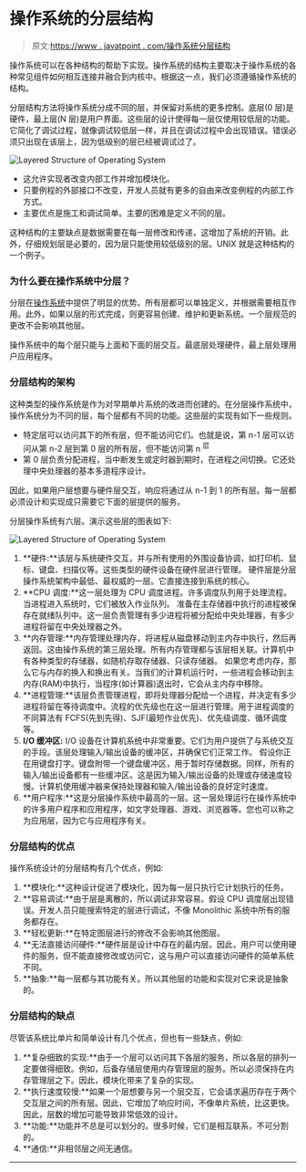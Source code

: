 # 操作系统的分层结构

> 原文:[https://www . javatpoint . com/操作系统分层结构](https://www.javatpoint.com/layered-structure-of-operating-system)

操作系统可以在各种结构的帮助下实现。操作系统的结构主要取决于操作系统的各种常见组件如何相互连接并融合到内核中。根据这一点，我们必须遵循操作系统的结构。

分层结构方法将操作系统分成不同的层，并保留对系统的更多控制。底层(0 层)是硬件，最上层(N 层)是用户界面。这些层的设计使得每一层仅使用较低层的功能。它简化了调试过程，就像调试较低层一样，并且在调试过程中会出现错误。错误必须只出现在该层上，因为低级别的层已经被调试过了。

![Layered Structure of Operating System](../Images/9df2428878ec5752673e0bf89b0504e3.png)

*   这允许实现者改变内部工作并增加模块化。
*   只要例程的外部接口不改变，开发人员就有更多的自由来改变例程的内部工作方式。
*   主要优点是施工和调试简单。主要的困难是定义不同的层。

这种结构的主要缺点是数据需要在每一层修改和传递，这增加了系统的开销。此外，仔细规划层是必要的，因为层只能使用较低级别的层。UNIX 就是这种结构的一个例子。

### 为什么要在操作系统中分层？

分层在[操作系统](https://www.javatpoint.com/os-tutorial)中提供了明显的优势。所有层都可以单独定义，并根据需要相互作用。此外，如果以层的形式完成，则更容易创建、维护和更新系统。一个层规范的更改不会影响其他层。

操作系统中的每个层只能与上面和下面的层交互。最底层处理硬件，最上层处理用户应用程序。

### 分层结构的架构

这种类型的操作系统是作为对早期单片系统的改进而创建的。在分层操作系统中，操作系统分为不同的层，每个层都有不同的功能。这些层的实现有如下一些规则。

*   特定层可以访问其下的所有层，但不能访问它们。也就是说，第 n-1 层可以访问从第 n-2 层到第 0 层的所有层，但不能访问第 n <sup>层</sup>
*   第 0 层负责分配进程，当中断发生或定时器到期时，在进程之间切换。它还处理中央处理器的基本多道程序设计。

因此，如果用户层想要与硬件层交互，响应将通过从 n-1 到 1 的所有层。每一层都必须设计和实现成只需要它下面的层提供的服务。

分层操作系统有六层。演示这些层的图表如下:

![Layered Structure of Operating System](../Images/856dcf340a030a697488c0ee7f0e67ed.png)

1.  **硬件:**该层与系统硬件交互，并与所有使用的外围设备协调，如打印机、鼠标、键盘、扫描仪等。这些类型的硬件设备在硬件层进行管理。
    硬件层是分层操作系统架构中最低、最权威的一层。它直接连接到系统的核心。
2.  **CPU 调度:**这一层处理为 CPU 调度进程。许多调度队列用于处理流程。当进程进入系统时，它们被放入作业队列。
    准备在主存储器中执行的进程被保存在就绪队列中。这一层负责管理有多少进程将被分配给中央处理器，有多少进程将留在中央处理器之外。
3.  **内存管理:**内存管理处理内存，将进程从磁盘移动到主内存中执行，然后再返回。这由操作系统的第三层处理。所有内存管理都与该层相关联。计算机中有各种类型的存储器，如随机存取存储器、只读存储器。
    如果您考虑内存，那么它与内存的换入和换出有关。当我们的计算机运行时，一些进程会移动到主内存(RAM)中执行，当程序(如计算器)退出时，它会从主内存中移除。
4.  **进程管理:**该层负责管理进程，即将处理器分配给一个进程，并决定有多少进程将留在等待调度中。流程的优先级也在这一层进行管理。用于进程调度的不同算法有 FCFS(先到先得)、SJF(最短作业优先)、优先级调度、循环调度等。
5.  **I/O 缓冲区:** I/O 设备在计算机系统中非常重要。它们为用户提供了与系统交互的手段。该层处理输入/输出设备的缓冲区，并确保它们正常工作。
    假设你正在用键盘打字。键盘附带一个键盘缓冲区，用于暂时存储数据。同样，所有的输入/输出设备都有一些缓冲区。这是因为输入/输出设备的处理或存储速度较慢。计算机使用缓冲器来保持处理器和输入/输出设备的良好定时速度。
6.  **用户程序:**这是分层操作系统中最高的一层。这一层处理运行在操作系统中的许多用户程序和应用程序，如文字处理器、游戏、浏览器等。您也可以称之为应用层，因为它与应用程序有关。

### 分层结构的优点

操作系统设计的分层结构有几个优点，例如:

1.  **模块化:**这种设计促进了模块化，因为每一层只执行它计划执行的任务。
2.  **容易调试:**由于层是离散的，所以调试非常容易。假设 CPU 调度层出现错误。开发人员只能搜索特定的层进行调试，不像 Monolithic 系统中所有的服务都存在。
3.  **轻松更新:**在特定图层进行的修改不会影响其他图层。
4.  **无法直接访问硬件:**硬件层是设计中存在的最内层。因此，用户可以使用硬件的服务，但不能直接修改或访问它，这与用户可以直接访问硬件的简单系统不同。
5.  **抽象:**每一层都与其功能有关。所以其他层的功能和实现对它来说是抽象的。

### 分层结构的缺点

尽管该系统比单片和简单设计有几个优点，但也有一些缺点，例如:

1.  **复杂细致的实现:**由于一个层可以访问其下各层的服务，所以各层的排列一定要做得细致。例如，后备存储层使用内存管理层的服务。所以必须保持在内存管理层之下。因此，模块化带来了复杂的实现。
2.  **执行速度较慢:**如果一个层想要与另一个层交互，它会请求遍历存在于两个交互层之间的所有层。因此，它增加了响应时间，不像单片系统，比这更快。因此，层数的增加可能导致非常低效的设计。
3.  **功能:**功能并不总是可以划分的。很多时候，它们是相互联系，不可分割的。
4.  **通信:**非相邻层之间无通信。

* * *